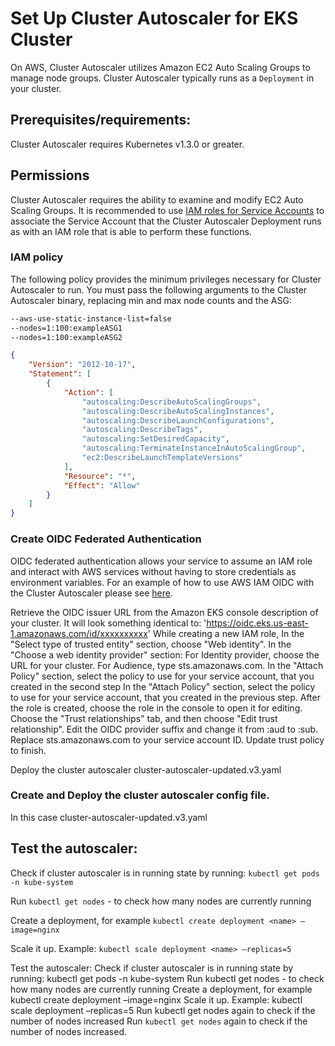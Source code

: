 # Set Up Cluster Autoscaler for EKS Cluster 


On AWS, Cluster Autoscaler utilizes Amazon EC2 Auto Scaling Groups to manage node groups. Cluster Autoscaler typically runs as a `Deployment` in your cluster.


## Prerequisites/requirements: 
Cluster Autoscaler requires Kubernetes v1.3.0 or greater.


## Permissions
Cluster Autoscaler requires the ability to examine and modify EC2 Auto Scaling
Groups. It is recommended to use [IAM roles for Service
Accounts](https://docs.aws.amazon.com/eks/latest/userguide/iam-roles-for-service-accounts.html)
to associate the Service Account that the Cluster Autoscaler Deployment runs as
with an IAM role that is able to perform these functions. 

### IAM policy

The following policy provides the minimum privileges necessary for Cluster Autoscaler to run. You must pass the following arguments to the Cluster Autoscaler binary, replacing min and max node counts and the ASG:

```bash
--aws-use-static-instance-list=false
--nodes=1:100:exampleASG1
--nodes=1:100:exampleASG2
```

```json
{
    "Version": "2012-10-17",
    "Statement": [
        {
            "Action": [
                "autoscaling:DescribeAutoScalingGroups",
                "autoscaling:DescribeAutoScalingInstances",
                "autoscaling:DescribeLaunchConfigurations",
                "autoscaling:DescribeTags",
                "autoscaling:SetDesiredCapacity",
                "autoscaling:TerminateInstanceInAutoScalingGroup",
				"ec2:DescribeLaunchTemplateVersions"
            ],
            "Resource": "*",
            "Effect": "Allow"
        }
    ]
}
```

### Create OIDC Federated Authentication
OIDC federated authentication allows your service to assume an IAM role and interact with AWS services without having to store credentials as environment variables. For an example of how to use AWS IAM OIDC with the Cluster Autoscaler please see [here](CA_with_AWS_IAM_OIDC.md).


Retrieve the OIDC issuer URL from the Amazon EKS console description of your cluster. It will look something identical to: 'https://oidc.eks.us-east-1.amazonaws.com/id/xxxxxxxxxx'
While creating a new IAM role, In the "Select type of trusted entity" section, choose "Web identity".
In the "Choose a web identity provider" section: For Identity provider, choose the URL for your cluster. For Audience, type sts.amazonaws.com.
In the "Attach Policy" section, select the policy to use for your service account, that you created in the second step
In the "Attach Policy" section, select the policy to use for your service account, that you created in the previous step.
After the role is created, choose the role in the console to open it for editing.
Choose the "Trust relationships" tab, and then choose "Edit trust relationship". Edit the OIDC provider suffix and change it from :aud to :sub. Replace sts.amazonaws.com to your service account ID.
Update trust policy to finish.


Deploy the cluster autoscaler cluster-autoscaler-updated.v3.yaml 
### Create and Deploy the cluster autoscaler config file. 
In this case cluster-autoscaler-updated.v3.yaml 


## Test the autoscaler: 
Check if cluster autoscaler is in running state by running: `kubectl get pods -n kube-system`


Run `kubectl get nodes` - to check how many nodes are currently running 


Create a deployment, for example `kubectl create deployment <name> –image=nginx` 


Scale it up. Example: `kubectl scale deployment <name> –replicas=5`


Test the autoscaler: 
Check if cluster autoscaler is in running state by running: kubectl get pods -n kube-system
Run kubectl get nodes - to check how many nodes are currently running 
Create a deployment, for example kubectl create deployment <name> –image=nginx 
Scale it up. Example: kubectl scale deployment <name> –replicas=5
Run kubectl get nodes again to check if the number of nodes increased 
Run `kubectl get nodes` again to check if the number of nodes increased.
